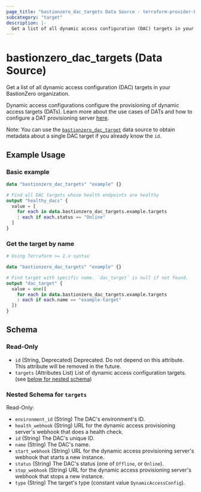 ```yaml
---
page_title: "bastionzero_dac_targets Data Source - terraform-provider-bastionzero"
subcategory: "target"
description: |-
  Get a list of all dynamic access configuration (DAC) targets in your BastionZero organization.
---
```


# bastionzero_dac_targets (Data Source)

Get a list of all dynamic access configuration (DAC) targets in your BastionZero organization.

Dynamic access configurations configure the provisioning of dynamic access targets (DATs). Learn more about the use cases of DATs and how to configure a DAT provisioning server [here](https://docs.bastionzero.com/docs/deployment/installing-the-agent#dynamic-access-targets). 

Note: You can use the [`bastionzero_dac_target`](dac_target) data source to
obtain metadata about a single DAC target if you already know the `id`.

## Example Usage

### Basic example

```terraform
data "bastionzero_dac_targets" "example" {}

# Find all DAC targets whose health endpoints are healthy
output "healthy_dacs" {
  value = [
    for each in data.bastionzero_dac_targets.example.targets
    : each if each.status == "Online"
  ]
}
```

### Get the target by name

```terraform
# Using Terraform >= 1.x syntax

data "bastionzero_dac_targets" "example" {}

# Find target with specific name. `dac_target` is null if not found.
output "dac_target" {
  value = one([
    for each in data.bastionzero_dac_targets.example.targets
    : each if each.name == "example-target"
  ])
}
```

<!-- schema generated by tfplugindocs -->
## Schema

### Read-Only

- `id` (String, Deprecated) Deprecated. Do not depend on this attribute. This attribute will be removed in the future.
- `targets` (Attributes List) List of dynamic access configuration targets. (see [below for nested schema](#nestedatt--targets))

<a id="nestedatt--targets"></a>
### Nested Schema for `targets`

Read-Only:

- `environment_id` (String) The DAC's environment's ID.
- `health_webhook` (String) URL for the dynamic access provisioning server's webhook that does a health check.
- `id` (String) The DAC's unique ID.
- `name` (String) The DAC's name.
- `start_webhook` (String) URL for the dynamic access provisioning server's webhook that starts a new instance.
- `status` (String) The DAC's status (one of `Offline`, or `Online`).
- `stop_webhook` (String) URL for the dynamic access provisioning server's webhook that stops a new instance.
- `type` (String) The target's type (constant value `DynamicAccessConfig`).